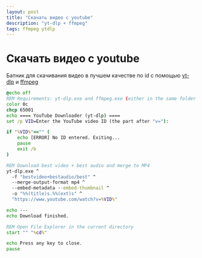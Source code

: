 ```yaml
---
layout: post
title: "Скачать видео с youtube"
description: "yt-dlp + ffmpeg"
tags: ffmpeg ytdlp
---
```


# Скачать видео с youtube

Батник для скачивания видео в лучшем качестве по id с помощью [yt-dlp](https://github.com/yt-dlp/yt-dlp) и [ffmpeg](https://www.gyan.dev/ffmpeg/builds/#release-builds)
```bat
@echo off
REM Requirements: yt-dlp.exe and ffmpeg.exe (either in the same folder or in your PATH)
color 0c
chcp 65001
echo ==== YouTube Downloader (yt-dlp) ====
set /p VID=Enter the YouTube video ID (the part after "v="): 

if "%VID%"=="" (
    echo [ERROR] No ID entered. Exiting...
    pause
    exit /b
)

REM Download best video + best audio and merge to MP4
yt-dlp.exe ^
  -f "bestvideo+bestaudio/best" ^
  --merge-output-format mp4 ^
  --embed-metadata --embed-thumbnail ^
  -o "%%(title)s.%%(ext)s" ^
  "https://www.youtube.com/watch?v=%VID%"

echo ---
echo Download finished.

REM Open File Explorer in the current directory
start "" "%cd%"

echo Press any key to close.
pause

```
